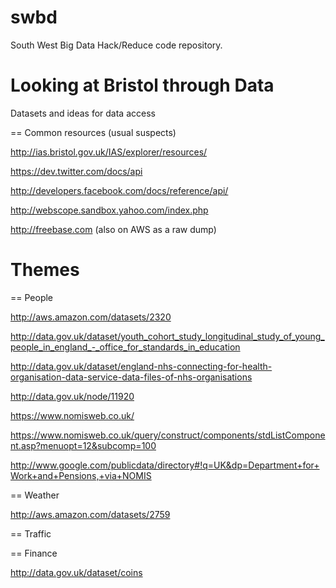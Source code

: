 swbd
====

South West Big Data Hack/Reduce code repository.

Looking at Bristol through Data
===============================

Datasets and ideas for data access

== Common resources (usual suspects)

http://ias.bristol.gov.uk/IAS/explorer/resources/

https://dev.twitter.com/docs/api

http://developers.facebook.com/docs/reference/api/

http://webscope.sandbox.yahoo.com/index.php

http://freebase.com (also on AWS as a raw dump)


Themes
======

== People

http://aws.amazon.com/datasets/2320

http://data.gov.uk/dataset/youth_cohort_study_longitudinal_study_of_young_people_in_england_-_office_for_standards_in_education

http://data.gov.uk/dataset/england-nhs-connecting-for-health-organisation-data-service-data-files-of-nhs-organisations

http://data.gov.uk/node/11920

https://www.nomisweb.co.uk/

https://www.nomisweb.co.uk/query/construct/components/stdListComponent.asp?menuopt=12&subcomp=100

http://www.google.com/publicdata/directory#!q=UK&dp=Department+for+Work+and+Pensions,+via+NOMIS


== Weather

http://aws.amazon.com/datasets/2759


== Traffic


== Finance

http://data.gov.uk/dataset/coins
